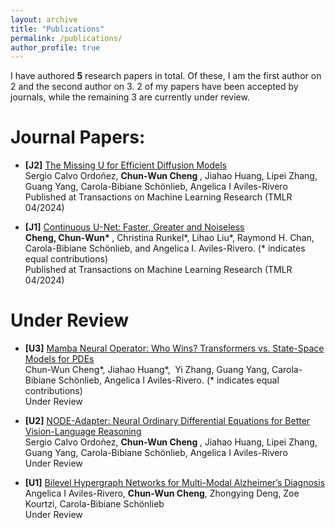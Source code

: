 ```yaml
---
layout: archive
title: "Publications"
permalink: /publications/
author_profile: true
---
```

I have authored <b>5</b> research papers in total. Of these, I am the first author on 2 and the second author on 3. 2 of my papers have been accepted by journals, while the remaining 3 are currently under review.

Journal Papers:
======
* <b>[J2]</b> [The Missing U for Efficient Diffusion Models](https://openreview.net/pdf?id=Y4YWzBiTEV) <br>
Sergio Calvo Ordoñez, <b> Chun-Wun Cheng </b>, Jiahao Huang, Lipei Zhang, Guang Yang, Carola-Bibiane Schönlieb, Angelica I Aviles-Rivero <br>
Published at Transactions on Machine Learning Research (TMLR 04/2024)

* <b>[J1]</b> [Continuous U-Net: Faster, Greater and Noiseless](https://openreview.net/pdf?id=ongi2oe3Fr) <br>
<b> Cheng, Chun-Wun* </b>, Christina Runkel*, Lihao Liu*, Raymond H. Chan, Carola-Bibiane Schönlieb, and Angelica I. Aviles-Rivero.  (* indicates equal contributions) <br>
Published at Transactions on Machine Learning Research (TMLR 04/2024)

Under Review
======
* <b>[U3]</b> [Mamba Neural Operator: Who Wins? Transformers vs. State-Space Models for PDEs](https://export.arxiv.org/abs/2410.02113) <br>
Chun-Wun Cheng*, Jiahao Huang*,  Yi Zhang, Guang Yang, Carola-Bibiane Schönlieb, Angelica I Aviles-Rivero. (* indicates equal contributions) <br>
Under Review

* <b>[U2]</b> [NODE-Adapter: Neural Ordinary Differential Equations for Better Vision-Language Reasoning](https://arxiv.org/pdf/2407.08672) <br>
Sergio Calvo Ordoñez, <b> Chun-Wun Cheng </b>, Jiahao Huang, Lipei Zhang, Guang Yang, Carola-Bibiane Schönlieb, Angelica I Aviles-Rivero <br>
Under Review

* <b>[U1]</b> [Bilevel Hypergraph Networks for Multi-Modal Alzheimer’s Diagnosis](https://arxiv.org/pdf/2403.12719v1.pdf) <br>
Angelica I Aviles-Rivero, <b>Chun-Wun Cheng</b>, Zhongying Deng, Zoe Kourtzi, Carola-Bibiane Schönlieb <br>
Under Review